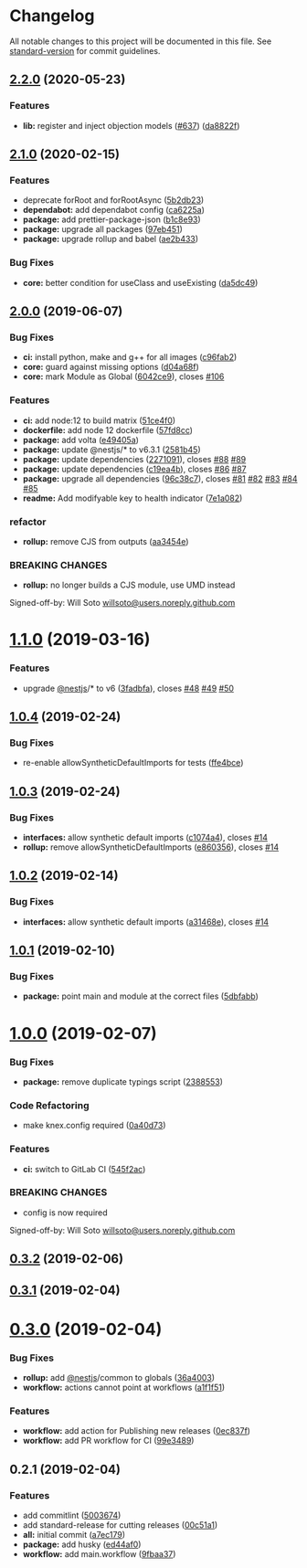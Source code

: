 # Changelog

All notable changes to this project will be documented in this file. See [standard-version](https://github.com/conventional-changelog/standard-version) for commit guidelines.

## [2.2.0](https://github.com/willsoto/nestjs-objection/compare/v2.1.0...v2.2.0) (2020-05-23)


### Features

* **lib:** register and inject objection models ([#637](https://github.com/willsoto/nestjs-objection/issues/637)) ([da8822f](https://github.com/willsoto/nestjs-objection/commit/da8822fb7fbb115d7f47b26fd89e26dd1dafa1ed))

## [2.1.0](https://github.com/willsoto/nestjs-objection/compare/v2.0.0...v2.1.0) (2020-02-15)


### Features

* deprecate forRoot and forRootAsync ([5b2db23](https://github.com/willsoto/nestjs-objection/commit/5b2db234efe9b456101cd8553a3eb88c75f09716))
* **dependabot:** add dependabot config ([ca6225a](https://github.com/willsoto/nestjs-objection/commit/ca6225a2972d31f99ba582382f9e05ece160f906))
* **package:** add prettier-package-json ([b1c8e93](https://github.com/willsoto/nestjs-objection/commit/b1c8e93a57f06af0b2cf42a9579b29ca5ad078c4))
* **package:** upgrade all packages ([97eb451](https://github.com/willsoto/nestjs-objection/commit/97eb451f1307f7fb6e92834028b50250af7d6db9))
* **package:** upgrade rollup and babel ([ae2b433](https://github.com/willsoto/nestjs-objection/commit/ae2b433dd693cabd61e43840803ae057b1092a9f))


### Bug Fixes

* **core:** better condition for useClass and useExisting ([da5dc49](https://github.com/willsoto/nestjs-objection/commit/da5dc49d24bf564e1fd759c51dda9704cac9e8f2))

## [2.0.0](https://github.com/willsoto/nestjs-objection/compare/v1.1.0...v2.0.0) (2019-06-07)


### Bug Fixes

* **ci:** install python, make and g++ for all images ([c96fab2](https://github.com/willsoto/nestjs-objection/commit/c96fab2))
* **core:** guard against missing options ([d04a68f](https://github.com/willsoto/nestjs-objection/commit/d04a68f))
* **core:** mark Module as Global ([6042ce9](https://github.com/willsoto/nestjs-objection/commit/6042ce9)), closes [#106](https://github.com/willsoto/nestjs-objection/issues/106)


### Features

* **ci:** add node:12 to build matrix ([51ce4f0](https://github.com/willsoto/nestjs-objection/commit/51ce4f0))
* **dockerfile:** add node 12 dockerfile ([57fd8cc](https://github.com/willsoto/nestjs-objection/commit/57fd8cc))
* **package:** add volta ([e49405a](https://github.com/willsoto/nestjs-objection/commit/e49405a))
* **package:** update @nestjs/* to v6.3.1 ([2581b45](https://github.com/willsoto/nestjs-objection/commit/2581b45))
* **package:** update dependencies ([2271091](https://github.com/willsoto/nestjs-objection/commit/2271091)), closes [#88](https://github.com/willsoto/nestjs-objection/issues/88) [#89](https://github.com/willsoto/nestjs-objection/issues/89)
* **package:** update dependencies ([c19ea4b](https://github.com/willsoto/nestjs-objection/commit/c19ea4b)), closes [#86](https://github.com/willsoto/nestjs-objection/issues/86) [#87](https://github.com/willsoto/nestjs-objection/issues/87)
* **package:** upgrade all dependencies ([96c38c7](https://github.com/willsoto/nestjs-objection/commit/96c38c7)), closes [#81](https://github.com/willsoto/nestjs-objection/issues/81) [#82](https://github.com/willsoto/nestjs-objection/issues/82) [#83](https://github.com/willsoto/nestjs-objection/issues/83) [#84](https://github.com/willsoto/nestjs-objection/issues/84) [#85](https://github.com/willsoto/nestjs-objection/issues/85)
* **readme:** Add modifyable key to health indicator ([7e1a082](https://github.com/willsoto/nestjs-objection/commit/7e1a082))


### refactor

* **rollup:** remove CJS from outputs ([aa3454e](https://github.com/willsoto/nestjs-objection/commit/aa3454e))


### BREAKING CHANGES

* **rollup:** no longer builds a CJS module, use UMD instead

Signed-off-by: Will Soto <willsoto@users.noreply.github.com>



<a name="1.1.0"></a>
# [1.1.0](https://github.com/willsoto/nestjs-objection/compare/v1.0.4...v1.1.0) (2019-03-16)


### Features

* upgrade [@nestjs](https://github.com/nestjs)/* to v6 ([3fadbfa](https://github.com/willsoto/nestjs-objection/commit/3fadbfa)), closes [#48](https://github.com/willsoto/nestjs-objection/issues/48) [#49](https://github.com/willsoto/nestjs-objection/issues/49) [#50](https://github.com/willsoto/nestjs-objection/issues/50)



<a name="1.0.4"></a>
## [1.0.4](https://github.com/willsoto/nestjs-objection/compare/v1.0.3...v1.0.4) (2019-02-24)


### Bug Fixes

* re-enable allowSyntheticDefaultImports for tests ([ffe4bce](https://github.com/willsoto/nestjs-objection/commit/ffe4bce))



<a name="1.0.3"></a>
## [1.0.3](https://github.com/willsoto/nestjs-objection/compare/v1.0.1...v1.0.3) (2019-02-24)


### Bug Fixes

* **interfaces:** allow synthetic default imports ([c1074a4](https://github.com/willsoto/nestjs-objection/commit/c1074a4)), closes [#14](https://github.com/willsoto/nestjs-objection/issues/14)
* **rollup:** remove allowSyntheticDefaultImports ([e860356](https://github.com/willsoto/nestjs-objection/commit/e860356)), closes [#14](https://github.com/willsoto/nestjs-objection/issues/14)



<a name="1.0.2"></a>

## [1.0.2](https://github.com/willsoto/nestjs-objection/compare/v1.0.1...v1.0.2) (2019-02-14)

### Bug Fixes

- **interfaces:** allow synthetic default imports ([a31468e](https://github.com/willsoto/nestjs-objection/commit/a31468e)), closes [#14](https://github.com/willsoto/nestjs-objection/issues/14)

<a name="1.0.1"></a>

## [1.0.1](https://github.com/willsoto/nestjs-objection/compare/v1.0.0...v1.0.1) (2019-02-10)

### Bug Fixes

- **package:** point main and module at the correct files ([5dbfabb](https://github.com/willsoto/nestjs-objection/commit/5dbfabb))

<a name="1.0.0"></a>

# [1.0.0](https://github.com/willsoto/nestjs-objection/compare/v0.3.1...v1.0.0) (2019-02-07)

### Bug Fixes

- **package:** remove duplicate typings script ([2388553](https://github.com/willsoto/nestjs-objection/commit/2388553))

### Code Refactoring

- make knex.config required ([0a40d73](https://github.com/willsoto/nestjs-objection/commit/0a40d73))

### Features

- **ci:** switch to GitLab CI ([545f2ac](https://github.com/willsoto/nestjs-objection/commit/545f2ac))

### BREAKING CHANGES

- config is now required

Signed-off-by: Will Soto <willsoto@users.noreply.github.com>

<a name="0.3.2"></a>

## [0.3.2](https://github.com/willsoto/nestjs-objection/compare/v0.3.1...v0.3.2) (2019-02-06)

<a name="0.3.1"></a>

## [0.3.1](https://github.com/willsoto/nestjs-objection/compare/v0.3.0...v0.3.1) (2019-02-04)

<a name="0.3.0"></a>

# [0.3.0](https://github.com/willsoto/nestjs-objection/compare/v0.2.1...v0.3.0) (2019-02-04)

### Bug Fixes

- **rollup:** add [@nestjs](https://github.com/nestjs)/common to globals ([36a4003](https://github.com/willsoto/nestjs-objection/commit/36a4003))
- **workflow:** actions cannot point at workflows ([a1f1f51](https://github.com/willsoto/nestjs-objection/commit/a1f1f51))

### Features

- **workflow:** add action for Publishing new releases ([0ec837f](https://github.com/willsoto/nestjs-objection/commit/0ec837f))
- **workflow:** add PR workflow for CI ([99e3489](https://github.com/willsoto/nestjs-objection/commit/99e3489))

<a name="0.2.1"></a>

## 0.2.1 (2019-02-04)

### Features

- add commitlint ([5003674](https://github.com/willsoto/nestjs-objection/commit/5003674))
- add standard-release for cutting releases ([00c51a1](https://github.com/willsoto/nestjs-objection/commit/00c51a1))
- **all:** initial commit ([a7ec179](https://github.com/willsoto/nestjs-objection/commit/a7ec179))
- **package:** add husky ([ed44af0](https://github.com/willsoto/nestjs-objection/commit/ed44af0))
- **workflow:** add main.workflow ([9fbaa37](https://github.com/willsoto/nestjs-objection/commit/9fbaa37))
